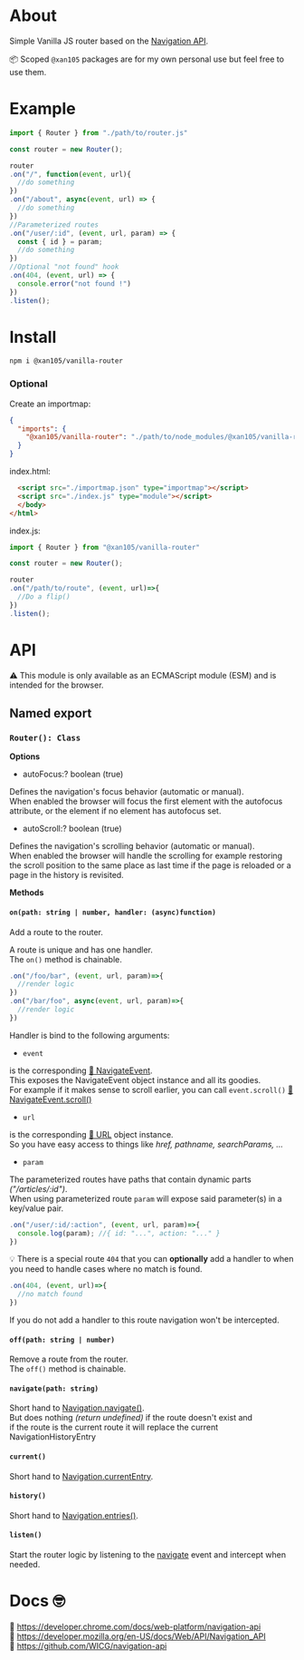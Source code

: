 About
=====

Simple Vanilla JS router based on the [Navigation API](https://developer.mozilla.org/en-US/docs/Web/API/Navigation_API).<br/>

📦 Scoped `@xan105` packages are for my own personal use but feel free to use them.

Example
=======

```js
import { Router } from "./path/to/router.js"

const router = new Router();

router
.on("/", function(event, url){
  //do something
})
.on("/about", async(event, url) => {
  //do something
})
//Parameterized routes
.on("/user/:id", (event, url, param) => {
  const { id } = param;
  //do something
})
//Optional "not found" hook
.on(404, (event, url) => {
  console.error("not found !")
})
.listen();
```

Install
=======

```
npm i @xan105/vanilla-router
```

### Optional 

Create an importmap:

```json
{
  "imports": {
    "@xan105/vanilla-router": "./path/to/node_modules/@xan105/vanilla-router/dist/router.min.js"
  }
}
```

index.html:

```html
  <script src="./importmap.json" type="importmap"></script>
  <script src="./index.js" type="module"></script>
  </body>
</html>
```

index.js:

```js
import { Router } from "@xan105/vanilla-router"

const router = new Router();

router
.on("/path/to/route", (event, url)=>{
  //Do a flip()
})
.listen();
```

API
===

⚠️ This module is only available as an ECMAScript module (ESM) and is intended for the browser.

## Named export

### `Router(): Class`

**Options**

- autoFocus:? boolean (true)
 
Defines the navigation's focus behavior (automatic or manual).<br/>
When enabled the browser will focus the first element with the autofocus attribute, or the <body> element if no element has autofocus set.

- autoScroll:? boolean (true)

Defines the navigation's scrolling behavior (automatic or manual).<br/>
When enabled the browser will handle the scrolling for example restoring the scroll position to the same place as last time if the page is reloaded or a page in the history is revisited.

**Methods**

#### `on(path: string | number, handler: (async)function)`

Add a route to the router.

A route is unique and has one handler.<br/>
The `on()` method is chainable.

```js
.on("/foo/bar", (event, url, param)=>{
  //render logic
})
.on("/bar/foo", async(event, url, param)=>{
  //render logic
})
```

Handler is bind to the following arguments:

- `event`

is the corresponding [📖 NavigateEvent](https://developer.mozilla.org/en-US/docs/Web/API/NavigateEvent).<br/>
This exposes the NavigateEvent object instance and all its goodies.<br/>
For example if it makes sense to scroll earlier, you can call `event.scroll()` [📖 NavigateEvent.scroll()](https://developer.mozilla.org/en-US/docs/Web/API/NavigateEvent/scroll)

- `url` 

is the corresponding [📖 URL](https://developer.mozilla.org/en-US/docs/Web/API/URL) object instance.<br/>
So you have easy access to things like _href, pathname, searchParams, ..._

- `param`

The parameterized routes have paths that contain dynamic parts _("/articles/:id")_.<br/>
When using parameterized route `param` will expose said parameter(s) in a key/value pair.

```js
.on("/user/:id/:action", (event, url, param)=>{
  console.log(param); //{ id: "...", action: "..." }
})
```


💡 There is a special route `404` that you can **optionally** add a handler to when you need to handle cases where no match is found.

```js
.on(404, (event, url)=>{ 
  //no match found
})
```

If you do not add a handler to this route navigation won't be intercepted.

#### `off(path: string | number)`

Remove a route from the router.<br/>
The `off()` method is chainable.

#### `navigate(path: string)`

Short hand to [Navigation.navigate()](https://developer.mozilla.org/en-US/docs/Web/API/Navigation/navigate).<br/>
But does nothing _(return undefined)_ if the route doesn't exist and<br/>
if the route is the current route it will replace the current NavigationHistoryEntry

#### `current()`

Short hand to [Navigation.currentEntry](https://developer.mozilla.org/en-US/docs/Web/API/Navigation/currentEntry).
  
#### `history()`

Short hand to [Navigation.entries()](https://developer.mozilla.org/en-US/docs/Web/API/Navigation/entries).

#### `listen()`

Start the router logic by listening to the [navigate](https://developer.mozilla.org/en-US/docs/Web/API/Navigation/navigate_event) event and intercept when needed.

Docs 🤓
=======

📖 https://developer.chrome.com/docs/web-platform/navigation-api<br/>
📖 https://developer.mozilla.org/en-US/docs/Web/API/Navigation_API<br/> 
📖 https://github.com/WICG/navigation-api